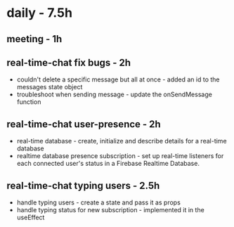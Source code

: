 # daily - 7.5h

## meeting - 1h

## real-time-chat fix bugs - 2h
* couldn't delete a specific message but all at once - added an id to the messages state object
* troubleshoot when sending message - update the onSendMessage function

## real-time-chat user-presence - 2h
* real-time database - create, initialize and describe details for a real-time database
* realtime database presence subscription - set up real-time listeners for each connected user's status in a Firebase Realtime Database.

## real-time-chat typing users - 2.5h
* handle typing users - create a state and pass it as props
* handle typing status for new subscription - implemented it in the useEffect